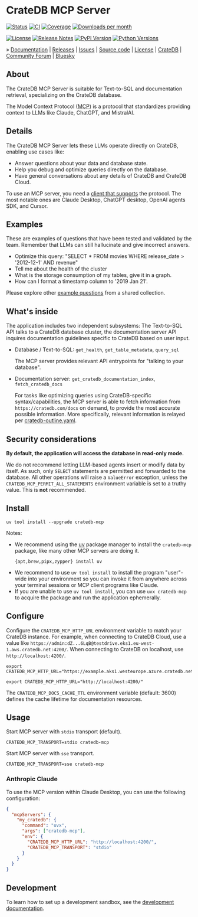 # CrateDB MCP Server

[![Status][badge-status]][project-pypi]
[![CI][badge-ci]][project-ci]
[![Coverage][badge-coverage]][project-coverage]
[![Downloads per month][badge-downloads-per-month]][project-downloads]

[![License][badge-license]][project-license]
[![Release Notes][badge-release-notes]][project-release-notes]
[![PyPI Version][badge-package-version]][project-pypi]
[![Python Versions][badge-python-versions]][project-pypi]

» [Documentation]
| [Releases]
| [Issues]
| [Source code]
| [License]
| [CrateDB]
| [Community Forum]
| [Bluesky]

## About

The CrateDB MCP Server is suitable for Text-to-SQL and documentation retrieval,
specializing on the CrateDB database.

The Model Context Protocol ([MCP]) is a protocol that standardizes providing
context to LLMs like Claude, ChatGPT, and MistralAI.

## Details

The CrateDB MCP Server lets these LLMs operate directly on CrateDB, enabling
use cases like:

- Answer questions about your data and database state.
- Help you debug and optimize queries directly on the database.
- Have general conversations about any details of CrateDB and CrateDB Cloud.

To use an MCP server, you need a [client that supports] the protocol. The most
notable ones are Claude Desktop, ChatGPT desktop, OpenAI agents SDK, and Cursor.

## Examples

These are examples of questions that have been tested and validated by the team.
Remember that LLMs can still hallucinate and give incorrect answers.

* Optimize this query: "SELECT * FROM movies WHERE release_date > '2012-12-1' AND revenue"
* Tell me about the health of the cluster
* What is the storage consumption of my tables, give it in a graph.
* How can I format a timestamp column to '2019 Jan 21'.

Please explore other [example questions] from a shared collection.

## What's inside

The application includes two independent subsystems: The Text-to-SQL API talks
to a CrateDB database cluster, the documentation server API inquires
documentation guidelines specific to CrateDB based on user input.

- Database / Text-to-SQL: `get_health`, `get_table_metadata`, `query_sql`

  The MCP server provides relevant API entrypoints for "talking to your database".  

- Documentation server: `get_cratedb_documentation_index`, `fetch_cratedb_docs`

  For tasks like optimizing queries using CrateDB-specific syntax/capabilities,
  the MCP server is able to fetch information from `https://cratedb.com/docs`
  on demand, to provide the most accurate possible information.
  More specifically, relevant information is relayed per [cratedb-outline.yaml]. 

## Security considerations

**By default, the application will access the database in read-only mode.**

We do not recommend letting LLM-based agents insert or modify data by itself.
As such, only `SELECT` statements are permitted and forwarded to the database.
All other operations will raise a `ValueError` exception, unless the
`CRATEDB_MCP_PERMIT_ALL_STATEMENTS` environment variable is set to a
truthy value. This is **not** recommended.

## Install
```shell
uv tool install --upgrade cratedb-mcp
```
Notes:
- We recommend using the [uv] package manager to install the `cratedb-mcp`
  package, like many other MCP servers are doing it.
  ```shell
  {apt,brew,pipx,zypper} install uv
  ```
- We recommend to use `uv tool install` to install the program "user"-wide
  into your environment so you can invoke it from anywhere across your terminal
  sessions or MCP client programs like Claude.
- If you are unable to use `uv tool install`, you can use `uvx cratedb-mcp`
  to acquire the package and run the application ephemerally.

## Configure

Configure the `CRATEDB_MCP_HTTP_URL` environment variable to match your CrateDB instance.
For example, when connecting to CrateDB Cloud, use a value like
`https://admin:dZ...6LqB@testdrive.eks1.eu-west-1.aws.cratedb.net:4200/`.
When connecting to CrateDB on localhost, use `http://localhost:4200/`.
```shell
export CRATEDB_MCP_HTTP_URL="https://example.aks1.westeurope.azure.cratedb.net:4200"
```
```shell
export CRATEDB_MCP_HTTP_URL="http://localhost:4200/"
```

The `CRATEDB_MCP_DOCS_CACHE_TTL` environment variable (default: 3600) defines
the cache lifetime for documentation resources.

## Usage
Start MCP server with `stdio` transport (default).
```shell
CRATEDB_MCP_TRANSPORT=stdio cratedb-mcp
```
Start MCP server with `sse` transport.
```shell
CRATEDB_MCP_TRANSPORT=sse cratedb-mcp
```

### Anthropic Claude
To use the MCP version within Claude Desktop, you can use the following configuration:

```json
{
  "mcpServers": {
    "my_cratedb": {
      "command": "uvx",
      "args": ["cratedb-mcp"],
      "env": {
        "CRATEDB_MCP_HTTP_URL": "http://localhost:4200/",
        "CRATEDB_MCP_TRANSPORT": "stdio"
      }
    }
  }
}
```


## Development

To learn how to set up a development sandbox, see the [development documentation](./DEVELOP.md).


[client that supports]: https://modelcontextprotocol.io/clients#feature-support-matrix
[CrateDB]: https://cratedb.com/database
[cratedb-outline.yaml]: https://github.com/crate/about/blob/v0.0.4/src/cratedb_about/outline/cratedb-outline.yaml
[issue tracker]: https://github.com/crate/cratedb-mcp/issues
[example questions]: https://github.com/crate/about/blob/v0.0.4/src/cratedb_about/query/model.py#L17-L44
[MCP]: https://modelcontextprotocol.io/introduction
[uv]: https://docs.astral.sh/uv/

[Bluesky]: https://bsky.app/search?q=cratedb
[Community Forum]: https://community.cratedb.com/
[Documentation]: https://github.com/crate/cratedb-mcp
[Issues]: https://github.com/crate/cratedb-mcp/issues
[License]: https://github.com/crate/cratedb-mcp/blob/main/LICENSE
[managed on GitHub]: https://github.com/crate/cratedb-mcp
[Source code]: https://github.com/crate/cratedb-mcp
[Releases]: https://github.com/surister/cratedb-mcp/releases

[badge-ci]: https://github.com/crate/cratedb-mcp/actions/workflows/tests.yml/badge.svg
[badge-bluesky]: https://img.shields.io/badge/Bluesky-0285FF?logo=bluesky&logoColor=fff&label=Follow%20%40CrateDB
[badge-coverage]: https://codecov.io/gh/crate/cratedb-mcp/branch/main/graph/badge.svg
[badge-downloads-per-month]: https://pepy.tech/badge/cratedb-mcp/month
[badge-license]: https://img.shields.io/github/license/crate/cratedb-mcp
[badge-package-version]: https://img.shields.io/pypi/v/cratedb-mcp.svg
[badge-python-versions]: https://img.shields.io/pypi/pyversions/cratedb-mcp.svg
[badge-release-notes]: https://img.shields.io/github/release/crate/cratedb-mcp?label=Release+Notes
[badge-status]: https://img.shields.io/pypi/status/cratedb-mcp.svg
[project-ci]: https://github.com/crate/cratedb-mcp/actions/workflows/tests.yml
[project-coverage]: https://app.codecov.io/gh/crate/cratedb-mcp
[project-downloads]: https://pepy.tech/project/cratedb-mcp/
[project-license]: https://github.com/crate/cratedb-mcp/blob/main/LICENSE
[project-pypi]: https://pypi.org/project/cratedb-mcp
[project-release-notes]: https://github.com/crate/cratedb-mcp/releases

